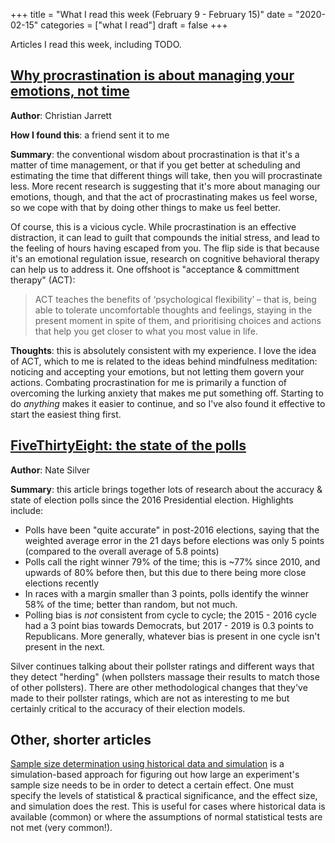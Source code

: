 +++
title = "What I read this week (February 9 - February 15)"
date = "2020-02-15"
categories = ["what I read"]
draft = false
+++

Articles I read this week, including TODO. <!--more-->

## [Why procrastination is about managing your emotions, not time](https://www.bbc.com/worklife/article/20200121-why-procrastination-is-about-managing-emotions-not-time)
**Author**: Christian Jarrett

**How I found this**: a friend sent it to me

**Summary**: the conventional wisdom about procrastination is that it's a matter of time management, or that if you get better at scheduling and estimating the time that different things will take, then you will procrastinate less. More recent research is suggesting that it's more about managing our emotions, though, and that the act of procrastinating makes us feel worse, so we cope with that by doing other things to make us feel better.

Of course, this is a vicious cycle. While procrastination is an effective distraction, it can lead to guilt that compounds the initial stress, and lead to the feeling of hours having escaped from you. The flip side is that because it's an emotional regulation issue, research on cognitive behavioral therapy can help us to address it. One offshoot is "acceptance & committment therapy" (ACT):

> ACT teaches the benefits of ‘psychological flexibility’ – that is, being able to tolerate uncomfortable thoughts and feelings, staying in the present moment in spite of them, and prioritising choices and actions that help you get closer to what you most value in life.

**Thoughts**: this is absolutely consistent with my experience. I love the idea of ACT, which to me is related to the ideas behind mindfulness meditation: noticing and accepting your emotions, but not letting them govern your actions. Combating procrastination for me is primarily a function of overcoming the lurking anxiety that makes me put something off. Starting to do *anything* makes it easier to continue, and so I've also found it effective to start the easiest thing first.

## [FiveThirtyEight: the state of the polls](https://fivethirtyeight.com/features/the-state-of-the-polls-2019)
**Author**: Nate Silver

**Summary**: this article brings together lots of research about the accuracy & state of election polls since the 2016 Presidential election. Highlights include:

 * Polls have been "quite accurate" in post-2016 elections, saying that the weighted average error in the 21 days before elections was only 5 points (compared to the overall average of 5.8 points)
 * Polls call the right winner 79% of the time; this is ~77% since 2010, and upwards of 80% before then, but this due to there being more close elections recently
 * In races with a margin smaller than 3 points, polls identify the winner 58% of the time; better than random, but not much.
 * Polling bias is *not* consistent from cycle to cycle; the 2015 - 2016 cycle had a 3 point bias towards Democrats, but 2017 - 2019 is 0.3 points to Republicans. More generally, whatever bias is present in one cycle isn't present in the next.

Silver continues talking about their pollster ratings and different ways that they detect "herding" (when pollsters massage their results to match those of other pollsters). There are other methodological changes that they've made to their pollster ratings, which are not as interesting to me but certainly critical to the accuracy of their election models.



## Other, shorter articles
[Sample size determination using historical data and simulation](https://blog.ivanukhov.com/2019/09/25/bootstrap.html) is a simulation-based approach for figuring out how large an experiment's sample size needs to be in order to detect a certain effect. One must specify the levels of statistical & practical significance, and the effect size, and simulation does the rest. This is useful for cases where historical data is available (common) or where the assumptions of normal statistical tests are not met (very common!).



